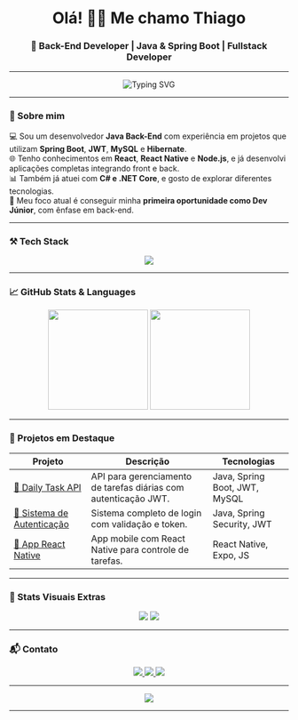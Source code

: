 <h1 align="center">Olá! 👋🏼 Me chamo Thiago</h1>
<h3 align="center">🚀 Back-End Developer | Java & Spring Boot | Fullstack Developer</h3>

---

<div align="center">
  <img src="https://readme-typing-svg.herokuapp.com?font=Fira+Code&size=22&pause=1000&color=F7F7F7&center=true&vCenter=true&width=435&lines=+SSystem.out.println(%22Hello+World!%22);Olá%2C+meu+nome+é+Thiago" alt="Typing SVG" />
</div>

---

### 🧠 Sobre mim

💻 Sou um desenvolvedor **Java Back-End** com experiência em projetos que utilizam **Spring Boot**, **JWT**, **MySQL** e **Hibernate**.  
🌐 Tenho conhecimentos em **React**, **React Native** e **Node.js**, e já desenvolvi aplicações completas integrando front e back.  
📊 Também já atuei com **C# e .NET Core**, e gosto de explorar diferentes tecnologias.  
🎯 Meu foco atual é conseguir minha **primeira oportunidade como Dev Júnior**, com ênfase em back-end.

---

### ⚒️ Tech Stack

<div align="center">
  <img src="https://skillicons.dev/icons?i=java,spring,hibernate,mysql,react,ts,js,html,css,git,github,nodejs" />
</div>

---

### 📈 GitHub Stats & Languages

<div align="center">
  <img src="https://github-readme-stats.vercel.app/api?username=Th1ago23&show_icons=true&theme=radical&count_private=true&hide_border=true" height="180" />
  <img src="https://github-readme-stats.vercel.app/api/top-langs/?username=Th1ago23&layout=compact&theme=radical&hide_border=true&langs_count=8" height="180"/>
</div>

---

### 📌 Projetos em Destaque

| Projeto | Descrição | Tecnologias |
|--------|-----------|-------------|
| [🧾 Daily Task API](https://github.com/Th1ago23/Daily-Task-API) | API para gerenciamento de tarefas diárias com autenticação JWT. | Java, Spring Boot, JWT, MySQL |
| [🔐 Sistema de Autenticação](https://github.com/Th1ago23/Auth-System) | Sistema completo de login com validação e token. | Java, Spring Security, JWT |
| [📱 App React Native](https://github.com/Th1ago23/ReactNativeApp) | App mobile com React Native para controle de tarefas. | React Native, Expo, JS |

---

### 🧩 Stats Visuais Extras

<div align="center">
  <img src="https://github-profile-summary-cards.vercel.app/api/cards/profile-details?username=Th1ago23&theme=tokyonight" />
  <img src="https://github-readme-streak-stats.herokuapp.com?user=Th1ago23&theme=radical&hide_border=true" />
</div>

---

### 📬 Contato

<div align="center">
  <a href="mailto:thiago.peixots@gmail.com">
    <img src="https://img.shields.io/badge/Gmail-D14836?style=for-the-badge&logo=gmail&logoColor=white" />
  </a>
  <a href="https://www.linkedin.com/in/thiagopeixotosantos/">
    <img src="https://img.shields.io/badge/LinkedIn-0A66C2?style=for-the-badge&logo=linkedin&logoColor=white" />
  </a>
  <a href="https://github.com/Th1ago23">
    <img src="https://img.shields.io/badge/GitHub-000?style=for-the-badge&logo=github&logoColor=white" />
  </a>
</div>

---

<div align="center">
  <img src="https://quotes-github-readme.vercel.app/api?type=horizontal&theme=radical" />
</div>

---

